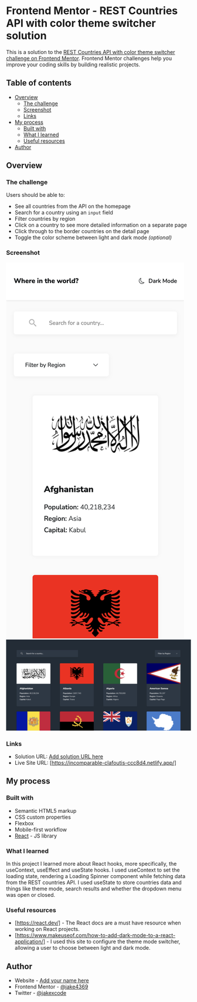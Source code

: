 # Frontend Mentor - REST Countries API with color theme switcher solution

This is a solution to the [REST Countries API with color theme switcher challenge on Frontend Mentor](https://www.frontendmentor.io/challenges/rest-countries-api-with-color-theme-switcher-5cacc469fec04111f7b848ca). Frontend Mentor challenges help you improve your coding skills by building realistic projects.

## Table of contents

- [Overview](#overview)
  - [The challenge](#the-challenge)
  - [Screenshot](#screenshot)
  - [Links](#links)
- [My process](#my-process)
  - [Built with](#built-with)
  - [What I learned](#what-i-learned)
  - [Useful resources](#useful-resources)
- [Author](#author)

## Overview

### The challenge

Users should be able to:

- See all countries from the API on the homepage
- Search for a country using an `input` field
- Filter countries by region
- Click on a country to see more detailed information on a separate page
- Click through to the border countries on the detail page
- Toggle the color scheme between light and dark mode _(optional)_

### Screenshot

![](./screenshots/mobile.png)
![](./screenshots/desktop.png)

### Links

- Solution URL: [Add solution URL here](https://your-solution-url.com)
- Live Site URL: [https://incomparable-clafoutis-ccc8d4.netlify.app/]

## My process

### Built with

- Semantic HTML5 markup
- CSS custom properties
- Flexbox
- Mobile-first workflow
- [React](https://reactjs.org/) - JS library

### What I learned

In this project I learned more about React hooks, more specifically, the useContext, useEffect and useState hooks.
I used useContext to set the loading state, rendering a Loading Spinner component while fetching data from the REST countries API. I used useState to store countries data and things like theme mode, search results and whether the dropdown menu was open or closed.

### Useful resources

- [https://react.dev/] - The React docs are a must have resource when working on React projects.
- [https://www.makeuseof.com/how-to-add-dark-mode-to-a-react-application/] - I used this site to configure the theme mode switcher, allowing a user to choose between light and dark mode.

## Author

- Website - [Add your name here](https://www.your-site.com)
- Frontend Mentor - [@jake4369](https://www.frontendmentor.io/profile/jake4369)
- Twitter - [@jakexcode](https://www.twitter.com/jakexcode)
